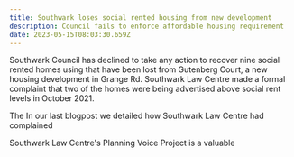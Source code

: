 ```yaml
---
title: Southwark loses social rented housing from new development
description: Council fails to enforce affordable housing requirement
date: 2023-05-15T08:03:30.659Z
---
```

Southwark Council has declined to take any action to recover nine social rented homes using that have been lost from Gutenberg Court, a new housing development in Grange Rd.  Southwark Law Centre made a formal complaint that two of the homes were being advertised above social rent levels in October 2021.   



The In our last blogpost we detailed how Southwark Law Centre had complained  



Southwark Law Centre's Planning Voice Project is a valuable